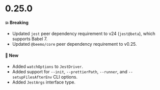 # 0.25.0

#### 💥 Breaking

- Updated `jest` peer dependency requirement to v24 (`jest@beta`), which supports Babel 7.
- Updated `@beemo/core` peer dependency requirement to v0.25.

#### 🚀 New

- Added `watchOptions` to `JestDriver`.
- Added support for `--init`, `--prettierPath`, `--runner`, and `--setupFilesAfterEnv` CLI options.
- Added `JestArgs` interface type.
